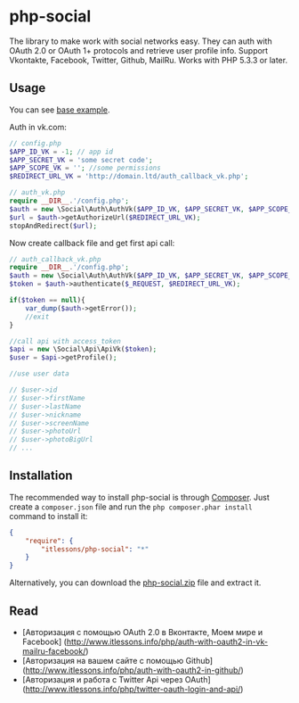 php-social
==========

The library to make work with social networks easy.
They can auth with OAuth 2.0 or OAuth 1+ protocols and retrieve user profile info.
Support Vkontakte, Facebook, Twitter, Github, MailRu.
Works with PHP 5.3.3 or later.

Usage
-----

You can see [base example](https://github.com/itlessons/php-social/tree/master/examples/base).

Auth in vk.com:

```php
// config.php
$APP_ID_VK = -1; // app id
$APP_SECRET_VK = 'some secret code';
$APP_SCOPE_VK = ''; //some permissions
$REDIRECT_URL_VK = 'http://domain.ltd/auth_callback_vk.php';
```

```php
// auth_vk.php
require __DIR__.'/config.php';
$auth = new \Social\Auth\AuthVk($APP_ID_VK, $APP_SECRET_VK, $APP_SCOPE_VK);
$url = $auth->getAuthorizeUrl($REDIRECT_URL_VK);
stopAndRedirect($url);
```

Now create callback file and get first api call:

```php
// auth_callback_vk.php
require __DIR__.'/config.php';
$auth = new \Social\Auth\AuthVk($APP_ID_VK, $APP_SECRET_VK, $APP_SCOPE_VK);
$token = $auth->authenticate($_REQUEST, $REDIRECT_URL_VK);

if($token == null){
    var_dump($auth->getError());
    //exit
}

//call api with access_token
$api = new \Social\Api\ApiVk($token);
$user = $api->getProfile();

//use user data

// $user->id
// $user->firstName
// $user->lastName
// $user->nickname
// $user->screenName
// $user->photoUrl
// $user->photoBigUrl
// ...
```

Installation
------------

The recommended way to install php-social is through [Composer][_Composer]. Just create a
``composer.json`` file and run the ``php composer.phar install`` command to
install it:

```json
{
    "require": {
        "itlessons/php-social": "*"
    }
}
```

Alternatively, you can download the [php-social.zip][_php-social.zip] file and extract it.

Read
----

  * [Авторизация с помощью OAuth 2.0 в Вконтакте, Моем мире и Facebook] (http://www.itlessons.info/php/auth-with-oauth2-in-vk-mailru-facebook/)
  * [Авторизация на вашем сайте с помощью Github] (http://www.itlessons.info/php/auth-with-oauth2-in-github/)
  * [Авторизация и работа с Twitter Api через OAuth] (http://www.itlessons.info/php/twitter-oauth-login-and-api/)


[_Composer]: http://getcomposer.org
[_php-social.zip]:  https://github.com/itlessons/php-social/archive/master.zip
